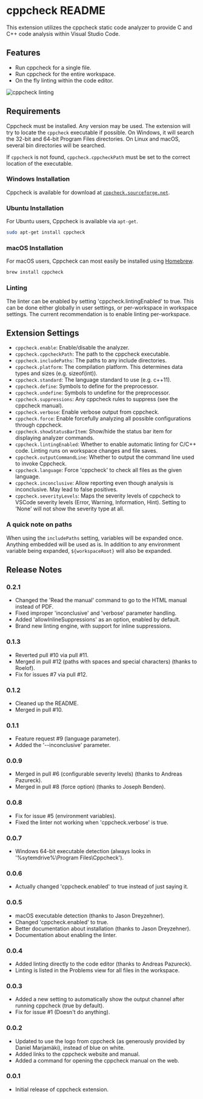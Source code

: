 # cppcheck README

This extension utilizes the cppcheck static code analyzer to provide C and C++ code analysis within Visual Studio Code.

## Features

- Run cppcheck for a single file.
- Run cppcheck for the entire workspace.
- On the fly linting within the code editor.

![cppcheck linting](https://raw.githubusercontent.com/matthewferreira/cppcheck-extension/master/example.png)

## Requirements

Cppcheck must be installed. Any version may be used. The extension will try to locate the `cppcheck` executable if
possible. On Windows, it will search the 32-bit and 64-bit Program Files directories. On Linux and macOS, several
bin directories will be searched.

If `cppcheck` is not found, `cppcheck.cppcheckPath` must be set to the correct location of the executable.

### Windows Installation

Cppcheck is available for download at [`cppcheck.sourceforge.net`](http://cppcheck.sourceforge.net/).

### Ubuntu Installation

For Ubuntu users, Cppcheck is available via `apt-get`.

```sh
sudo apt-get install cppcheck
```

### macOS Installation

For macOS users, Cppcheck can most easily be installed using [Homebrew](https://brew.sh/).

```sh
brew install cppcheck
```

### Linting

The linter can be enabled by setting 'cppcheck.lintingEnabled' to true. This can be done either globally in user
settings, or per-workspace in workspace settings. The current recommendation is to enable linting per-workspace.

## Extension Settings

* `cppcheck.enable`: Enable/disable the analyzer.
* `cppcheck.cppcheckPath`: The path to the cppcheck executable.
* `cppcheck.includePaths`: The paths to any include directories.
* `cppcheck.platform`: The compilation platform. This determines data types and sizes (e.g. sizeof(int)).
* `cppcheck.standard`: The language standard to use (e.g. c++11).
* `cppcheck.define`: Symbols to define for the preprocessor.
* `cppcheck.undefine`: Symbols to undefine for the preprocessor.
* `cppcheck.suppressions`: Any cppcheck rules to suppress (see the cppcheck manual).
* `cppcheck.verbose`: Enable verbose output from cppcheck.
* `cppcheck.force`: Enable forcefully analyzing all possible configurations through cppcheck.
* `cppcheck.showStatusBarItem`: Show/hide the status bar item for displaying analyzer commands.
* `cppcheck.lintingEnabled`: Whether to enable automatic linting for C/C++ code. Linting runs on workspace changes and file saves.
* `cppcheck.outputCommandLine`: Whether to output the command line used to invoke Cppcheck.
* `cppcheck.language`: Force 'cppcheck' to check all files as the given language.
* `cppcheck.inconclusive`: Allow reporting even though analysis is inconclusive. May lead to false positives.
* `cppcheck.severityLevels`: Maps the severity levels of cppcheck to VSCode severity levels (Error, Warning, Information, Hint). Setting to 'None' will not show the severity type at all.

### A quick note on paths

When using the `includePaths` setting, variables will be expanded once. Anything embedded will be used as is.
In addition to any environment variable being expanded, `${workspaceRoot}` will also be expanded.

## Release Notes

### 0.2.1

- Changed the 'Read the manual' command to go to the HTML manual instead of PDF.
- Fixed improper 'inconclusive' and 'verbose' parameter handling.
- Added 'allowInlineSuppressions' as an option, enabled by default.
- Brand new linting engine, with support for inline suppressions.

### 0.1.3

- Reverted pull #10 via pull #11.
- Merged in pull #12 (paths with spaces and special characters) (thanks to Roelof).
- Fix for issues #7 via pull #12.

### 0.1.2

- Cleaned up the README.
- Merged in pull #10.

### 0.1.1

- Feature request #9 (language parameter).
- Added the '--inconclusive' parameter.

### 0.0.9

- Merged in pull #6 (configurable severity levels) (thanks to Andreas Pazureck).
- Merged in pull #8 (force option) (thanks to Joseph Benden).

### 0.0.8

- Fix for issue #5 (environment variables).
- Fixed the linter not working when 'cppcheck.verbose' is true.

### 0.0.7

- Windows 64-bit executable detection (always looks in '%sytemdrive%\Program Files\Cppcheck').

### 0.0.6

- Actually changed 'cppcheck.enabled' to true instead of just saying it.

### 0.0.5

- macOS executable detection (thanks to Jason Dreyzehner).
- Changed 'cppcheck.enabled' to true.
- Better documentation about installation (thanks to Jason Dreyzehner).
- Documentation about enabling the linter.

### 0.0.4

- Added linting directly to the code editor (thanks to Andreas Pazureck).
- Linting is listed in the Problems view for all files in the workspace.

### 0.0.3

- Added a new setting to automatically show the output channel after running cppcheck (true by default).
- Fix for issue #1 (Doesn't do anything).

### 0.0.2

- Updated to use the logo from cppcheck (as generously provided by Daniel Marjamäki), instead of blue on white.
- Added links to the cppcheck website and manual.
- Added a command for opening the cppcheck manual on the web.

### 0.0.1

- Initial release of cppcheck extension.
